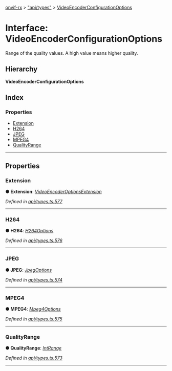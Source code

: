 [onvif-rx](../README.md) > ["api/types"](../modules/_api_types_.md) > [VideoEncoderConfigurationOptions](../interfaces/_api_types_.videoencoderconfigurationoptions.md)

# Interface: VideoEncoderConfigurationOptions

Range of the quality values. A high value means higher quality.

## Hierarchy

**VideoEncoderConfigurationOptions**

## Index

### Properties

* [Extension](_api_types_.videoencoderconfigurationoptions.md#extension)
* [H264](_api_types_.videoencoderconfigurationoptions.md#h264)
* [JPEG](_api_types_.videoencoderconfigurationoptions.md#jpeg)
* [MPEG4](_api_types_.videoencoderconfigurationoptions.md#mpeg4)
* [QualityRange](_api_types_.videoencoderconfigurationoptions.md#qualityrange)

---

## Properties

<a id="extension"></a>

###  Extension

**● Extension**: *[VideoEncoderOptionsExtension](_api_types_.videoencoderoptionsextension.md)*

*Defined in [api/types.ts:577](https://github.com/patrickmichalina/onvif-rx/blob/d62cee9/src/api/types.ts#L577)*

___
<a id="h264"></a>

###  H264

**● H264**: *[H264Options](_api_types_.h264options.md)*

*Defined in [api/types.ts:576](https://github.com/patrickmichalina/onvif-rx/blob/d62cee9/src/api/types.ts#L576)*

___
<a id="jpeg"></a>

###  JPEG

**● JPEG**: *[JpegOptions](_api_types_.jpegoptions.md)*

*Defined in [api/types.ts:574](https://github.com/patrickmichalina/onvif-rx/blob/d62cee9/src/api/types.ts#L574)*

___
<a id="mpeg4"></a>

###  MPEG4

**● MPEG4**: *[Mpeg4Options](_api_types_.mpeg4options.md)*

*Defined in [api/types.ts:575](https://github.com/patrickmichalina/onvif-rx/blob/d62cee9/src/api/types.ts#L575)*

___
<a id="qualityrange"></a>

###  QualityRange

**● QualityRange**: *[IntRange](_api_types_.intrange.md)*

*Defined in [api/types.ts:573](https://github.com/patrickmichalina/onvif-rx/blob/d62cee9/src/api/types.ts#L573)*

___

